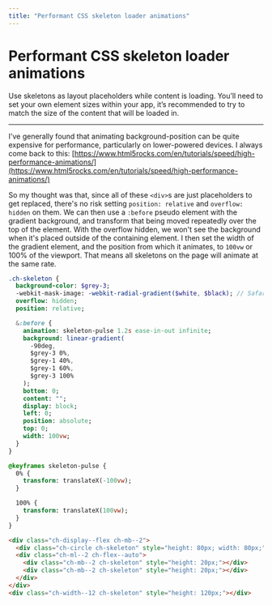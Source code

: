 ```yaml
---
title: "Performant CSS skeleton loader animations"
---
```


# Performant CSS skeleton loader animations

Use skeletons as layout placeholders while content is loading. You’ll need to set your own element sizes within your app, it’s recommended to try to match the size of the content that will be loaded in.

---

I've generally found that animating background-position can be quite expensive for performance, particularly on lower-powered devices. I always come back to this:
[https://www.html5rocks.com/en/tutorials/speed/high-performance-animations/](https://www.html5rocks.com/en/tutorials/speed/high-performance-animations/)

So my thought was that, since all of these `<div>`s are just placeholders to get replaced, there's no risk setting `position: relative` and `overflow: hidden` on them. We can then use a `:before` pseudo element with the gradient background, and transform that being moved repeatedly over the top of the element. With the overflow hidden, we won't see the background when it's placed outside of the containing element. I then set the width of the gradient element, and the position from which it animates, to `100vw` or 100% of the viewport. That means all skeletons on the page will animate at the same rate.

```sass
.ch-skeleton {
  background-color: $grey-3;
  -webkit-mask-image: -webkit-radial-gradient($white, $black); // Safari
  overflow: hidden;
  position: relative;

  &:before {
    animation: skeleton-pulse 1.2s ease-in-out infinite;
    background: linear-gradient(
      -90deg,
      $grey-3 0%,
      $grey-1 40%,
      $grey-1 60%,
      $grey-3 100%
    );
    bottom: 0;
    content: "";
    display: block;
    left: 0;
    position: absolute;
    top: 0;
    width: 100vw;
  }
}

@keyframes skeleton-pulse {
  0% {
    transform: translateX(-100vw);
  }

  100% {
    transform: translateX(100vw);
  }
}
```

```html
<div class="ch-display--flex ch-mb--2">
  <div class="ch-circle ch-skeleton" style="height: 80px; width: 80px;"></div>
  <div class="ch-ml--2 ch-flex--auto">
    <div class="ch-mb--2 ch-skeleton" style="height: 20px;"></div>
    <div class="ch-mb--2 ch-skeleton" style="height: 20px;"></div>
  </div>
</div>
<div class="ch-width--12 ch-skeleton" style="height: 120px;"></div>
```
